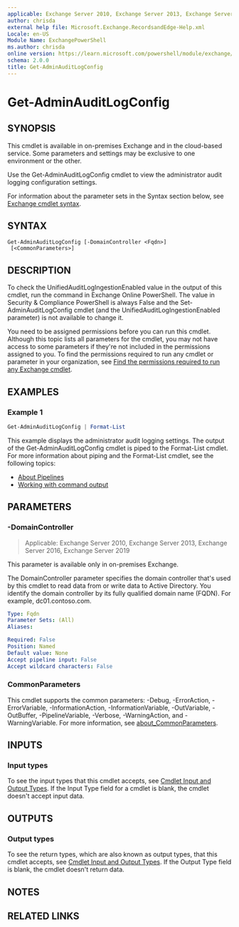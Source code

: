 ```yaml
---
applicable: Exchange Server 2010, Exchange Server 2013, Exchange Server 2016, Exchange Server 2019, Exchange Online, Security & Compliance, Exchange Online Protection
author: chrisda
external help file: Microsoft.Exchange.RecordsandEdge-Help.xml
Locale: en-US
Module Name: ExchangePowerShell
ms.author: chrisda
online version: https://learn.microsoft.com/powershell/module/exchange/get-adminauditlogconfig
schema: 2.0.0
title: Get-AdminAuditLogConfig
---
```


# Get-AdminAuditLogConfig

## SYNOPSIS
This cmdlet is available in on-premises Exchange and in the cloud-based service. Some parameters and settings may be exclusive to one environment or the other.

Use the Get-AdminAuditLogConfig cmdlet to view the administrator audit logging configuration settings.

For information about the parameter sets in the Syntax section below, see [Exchange cmdlet syntax](https://learn.microsoft.com/powershell/exchange/exchange-cmdlet-syntax).

## SYNTAX

```
Get-AdminAuditLogConfig [-DomainController <Fqdn>]
 [<CommonParameters>]
```

## DESCRIPTION
To check the UnifiedAuditLogIngestionEnabled value in the output of this cmdlet, run the command in Exchange Online PowerShell. The value in Security & Compliance PowerShell is always False and the Set-AdminAuditLogConfig cmdlet (and the UnifiedAuditLogIngestionEnabled parameter) is not available to change it.

You need to be assigned permissions before you can run this cmdlet. Although this topic lists all parameters for the cmdlet, you may not have access to some parameters if they're not included in the permissions assigned to you. To find the permissions required to run any cmdlet or parameter in your organization, see [Find the permissions required to run any Exchange cmdlet](https://learn.microsoft.com/powershell/exchange/find-exchange-cmdlet-permissions).

## EXAMPLES

### Example 1
```powershell
Get-AdminAuditLogConfig | Format-List
```

This example displays the administrator audit logging settings. The output of the Get-AdminAuditLogConfig cmdlet is piped to the Format-List cmdlet. For more information about piping and the Format-List cmdlet, see the following topics:

- [About Pipelines](https://learn.microsoft.com/powershell/module/microsoft.powershell.core/about/about_pipelines)
- [Working with command output](https://learn.microsoft.com/exchange/working-with-command-output-exchange-2013-help)

## PARAMETERS

### -DomainController

> Applicable: Exchange Server 2010, Exchange Server 2013, Exchange Server 2016, Exchange Server 2019

This parameter is available only in on-premises Exchange.

The DomainController parameter specifies the domain controller that's used by this cmdlet to read data from or write data to Active Directory. You identify the domain controller by its fully qualified domain name (FQDN). For example, dc01.contoso.com.

```yaml
Type: Fqdn
Parameter Sets: (All)
Aliases:

Required: False
Position: Named
Default value: None
Accept pipeline input: False
Accept wildcard characters: False
```

### CommonParameters
This cmdlet supports the common parameters: -Debug, -ErrorAction, -ErrorVariable, -InformationAction, -InformationVariable, -OutVariable, -OutBuffer, -PipelineVariable, -Verbose, -WarningAction, and -WarningVariable. For more information, see [about_CommonParameters](https://go.microsoft.com/fwlink/p/?LinkID=113216).

## INPUTS

### Input types
To see the input types that this cmdlet accepts, see [Cmdlet Input and Output Types](https://go.microsoft.com/fwlink/p/?LinkId=616387). If the Input Type field for a cmdlet is blank, the cmdlet doesn't accept input data.

## OUTPUTS

### Output types
To see the return types, which are also known as output types, that this cmdlet accepts, see [Cmdlet Input and Output Types](https://go.microsoft.com/fwlink/p/?LinkId=616387). If the Output Type field is blank, the cmdlet doesn't return data.

## NOTES

## RELATED LINKS

